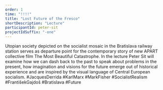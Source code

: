 ```yaml
---
order: 1
time: "!!!!"
title: "Lost Future of the Fresco"
shortDescription: "Lecture"
participantId: peter-sit
projectIdSuffix: "-one"
---
```


Utopian society depicted on the socialist mosaic in the Bratislava railway station serves as departure point for the contemporary story of new APART collective film The Most Beautiful Catastrophe. In the lecture Peter Sit will examine how we can dash back to the past to speak about problems in the present, how imagination and visions for the future emerge out of historical experience and are inspired by the visual language of Central European socialism.
 #JacquesDerrida #KarlMarx #MarkFisher #SocialistRealism #FrantišekGajdoš #Bratislava #Future
